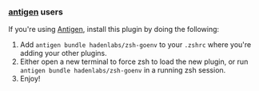 <!-- Space: Projects -->
<!-- Parent: Project -->
<!-- Title: Installation Antigen ZshGoenv -->
<!-- Label: ZshGoenv -->
<!-- Label: Project -->
<!-- Label: Installation -->
<!-- Label: Antigen -->
<!-- Include: docs/disclaimer.md -->
<!-- Include: ac:toc -->

### [antigen](https://github.com/zsh-users/antigen) users

If you're using [Antigen](https://github.com/zsh-users/antigen), install this plugin by doing the following:

1.  Add `antigen bundle hadenlabs/zsh-goenv` to your `.zshrc` where you're adding your other plugins.
2.  Either open a new terminal to force zsh to load the new plugin, or run `antigen bundle hadenlabs/zsh-goenv` in a running zsh session.
3.  Enjoy!
